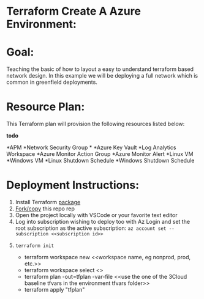 # Terraform Create A Azure Environment:

# Goal: 

Teaching the basic of how to layout a easy to understand terraform based network design. In this example we will be deploying a full network which is common in greenfield deployments.


# Resource Plan:

This Terraform plan will provision the following resources listed below:

**todo**

*APM
*Network Security Group
*
*Azure Key Vault
*Log Analytics Workspace
*Azure Monitor Action Group
*Azure Monitor Alert
*Linux VM
*Windows VM
*Linux Shutdown Schedule
*Windows Shutdown Schedule


# Deployment Instructions:
1. Install Terraform [package](https://learn.hashicorp.com/tutorials/terraform/install-cli)
2. [Fork/copy](https://docs.microsoft.com/en-us/azure/devops/repos/git/forks?view=azure-devops&tabs=visual-studio#create-the-fork) this repo rep
3. Open the project locally with VSCode or your favorite text editor
4. Log into subscription wishing to deploy too with Az Login and set the root subscription as the active subscription:
    `az account set --subscription <<subscription id>>`
5.     terraform init
   - terraform workspace new <<workspace name, eg nonprod, prod, etc.>>
   - terraform workspace select <<workspace name used in previous step>>
   - terraform plan  -out=tfplan -var-file <<use the one of the 3Cloud baseline tfvars in the environment tfvars folder>>
   - terraform apply "tfplan"